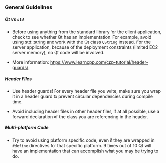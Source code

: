 ### General Guidelines

##### Qt vs `std`

* Before using anything from the standard library for the client application, check to see whether Qt has an implementation. For example, avoid using std::string and work with the Qt class `QString` instead.
For the server application, because of the deployment constraints (limited EC2 server memory), no Qt code will be involved.

* More information: https://www.learncpp.com/cpp-tutorial/header-guards/

##### Header Files

* Use header guards! For every header file you write, make sure you wrap it in a header guard to prevent circular dependencies during compile time.

* Avoid including header files in other header files, if at all possible, use a forward declaration of the class you are referencing in the header.


##### Multi-platform Code
* Try to avoid using platform specific code, even if they are wrapped in `#define` directives for that specific platform. 9 times out of 10 Qt will have an implementation that can accomplish what you may be trying to do.
 
